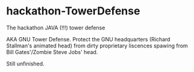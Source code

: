 hackathon-TowerDefense
======================

The hackathon JAVA (!!!) tower defense


AKA GNU Tower Defense. Protect the GNU headquarters (Richard Stallman's animated head) from dirty proprietary liscences spawing from Bill Gates'/Zombie Steve Jobs' head.

Still unfinished.

